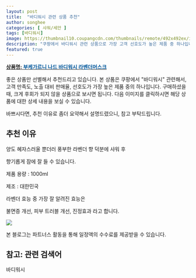 ```yaml
---
layout: post
title:  "바디워시 관련 상품 추천"
author: songhee
categories: [ 샤워/세안 ]
tags: [바디워시]
image: https://thumbnail10.coupangcdn.com/thumbnails/remote/492x492ex/image/product/image/vendoritem/2019/09/05/4851138321/a9e568d4-b614-47bd-9c28-80f69f5869d8.jpg 
description: "쿠팡에서 바디워시 관련 상품으로 가장 고객 선호도가 높은 제품 중 하나입니다."
featured: true
---
```


<a href="https://www.coupang.com/vp/products/230898993?itemId=732244884&src=1139000&spec=10799999&addtag=400&ctag=230898993&lptag=AF9102412&itime=20210910001644&pageType=PRODUCT&pageValue=230898993&wPcid=16134107730200181414469&wRef=partners.coupangcdn.com&wTime=20210910001644&redirect=landing&traceid=V0-201-c5ee9d69a3f91847&placementid=&clickBeacon=&campaignid=&contentcategory=&imgsize=&pageid=&deviceid=&token=&contenttype=&subid=&impressionid=&campaigntype=&contentkeyword=&subparam=&isAddedCart="><b>상품명: <font color='#01579B'>부케가르니 나드 바디워시 라벤더머스크</font></b></a>

좋은 상품만 선별해서 추천드리고 있습니다.
본 상품은 쿠팡에서 "바디워시" 관련해서, 고객 만족도, 노출 대비 판매율, 선호도가 가장 높은 제품 중의 하나입니다.
구매하셨을 때, 크게 후회가 되지 않을 상품으로 보시면 됩니다. 
다음 이미지를 클릭하시면 해당 상품에 대한 상세 내용을 보실 수 있습니다.

바쁘시다면, 추천 이유로 좀더 요약해서 설명드렸으니, 참고 부탁드립니다.

## 추천 이유 

양도 혜자스러울 뿐더러 풍부한 라벤더 향 덕분에 샤워 후 

향기롭게 잠에 잘 들 수 있습니다. 

제품 용량 : 1000ml

제조 : 대한민국

라벤더 효능 중 가장 잘 알려진 효능은 

불면증 개선, 피부 트러블 개선, 진정효과 라고 합니다. 

<a href="https://www.coupang.com/vp/products/230898993?itemId=732244884&src=1139000&spec=10799999&addtag=400&ctag=230898993&lptag=AF9102412&itime=20210910001644&pageType=PRODUCT&pageValue=230898993&wPcid=16134107730200181414469&wRef=partners.coupangcdn.com&wTime=20210910001644&redirect=landing&traceid=V0-201-c5ee9d69a3f91847&placementid=&clickBeacon=&campaignid=&contentcategory=&imgsize=&pageid=&deviceid=&token=&contenttype=&subid=&impressionid=&campaigntype=&contentkeyword=&subparam=&isAddedCart="><img src="https://thumbnail10.coupangcdn.com/thumbnails/remote/492x492ex/image/product/image/vendoritem/2019/09/05/4851138321/a9e568d4-b614-47bd-9c28-80f69f5869d8.jpg"></a> 

본 블로그는 파트너스 활동을 통해 일정액의 수수료를 제공받을 수 있습니다.

## 참고: 관련 검색어    
바디워시
